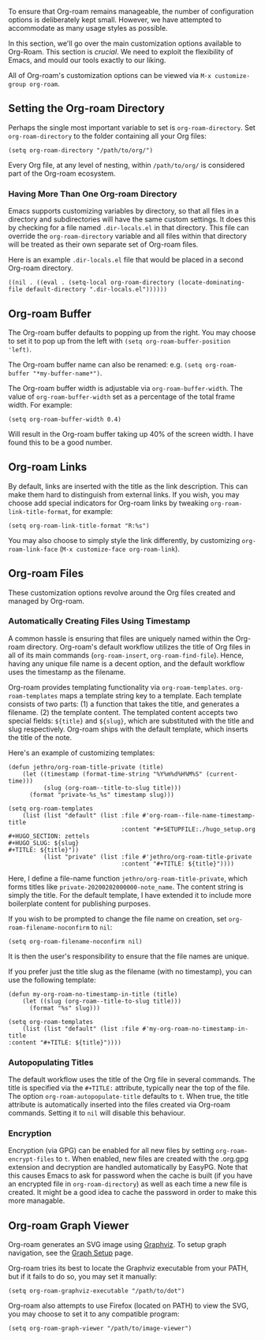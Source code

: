 To ensure that Org-roam remains manageable, the number of
configuration options is deliberately kept small. However, we have
attempted to accommodate as many usage styles as possible.

In this section, we'll go over the main customization options
available to Org-Roam. This section is *crucial*. We need to exploit
the flexibility of Emacs, and mould our tools exactly to our liking.

All of Org-roam's customization options can be viewed via `M-x
customize-group org-roam`.

## Setting the Org-roam Directory

Perhaps the single most important variable to set is
`org-roam-directory`. Set `org-roam-directory` to the folder
containing all your Org files:

```emacs-lisp
(setq org-roam-directory "/path/to/org/")
```

Every Org file, at any level of nesting, within `/path/to/org/` is
considered part of the Org-roam ecosystem.

### Having More Than One Org-roam Directory

Emacs supports customizing variables by directory, so that all files
in a directory and subdirectories will have the same custom
settings. It does this by checking for a file named `.dir-locals.el`
in that directory. This file can override the `org-roam-directory`
variable and all files within that directory will be treated as
their own separate set of Org-roam files.

Here is an example `.dir-locals.el` file that would be placed in a
second Org-roam directory.

```emacs-lisp
((nil . ((eval . (setq-local org-roam-directory (locate-dominating-file default-directory ".dir-locals.el"))))))
```

## Org-roam Buffer

The Org-roam buffer defaults to popping up from the right. You may
choose to set it to pop up from the left with `(setq
org-roam-buffer-position 'left)`.

The Org-roam buffer name can also be renamed: e.g. `(setq
org-roam-buffer "*my-buffer-name*")`.

The Org-roam buffer width is adjustable via `org-roam-buffer-width`.
The value of `org-roam-buffer-width` set as a percentage of the total
frame width. For example:

```emacs-lisp
(setq org-roam-buffer-width 0.4)
```

Will result in the Org-roam buffer taking up 40% of the screen width.
I have found this to be a good number.

## Org-roam Links

By default, links are inserted with the title as the link description.
This can make them hard to distinguish from external links. If you
wish, you may choose add special indicators for Org-roam links by
tweaking `org-roam-link-title-format`, for example:

```emacs-lisp
(setq org-roam-link-title-format "R:%s")
```

You may also choose to simply style the link differently, by
customizing `org-roam-link-face` (`M-x customize-face org-roam-link`).

## Org-roam Files

These customization options revolve around the Org files created and
managed by Org-roam.

### Automatically Creating Files Using Timestamp

A common hassle is ensuring that files are uniquely named within the
Org-roam directory. Org-roam's default workflow utilizes the title of
Org files in all of its main commands (`org-roam-insert`,
`org-roam-find-file`). Hence, having any unique file name is a decent
option, and the default workflow uses the timestamp as the filename.

Org-roam provides templating functionality via `org-roam-templates`.
`org-roam-templates` maps a template string key to a template. Each
template consists of two parts: (1) a function that takes the title,
and generates a filename. (2) the template content. The templated
content accepts two special fields: `${title}` and `${slug}`, which
are substituted with the title and slug respectively. Org-roam ships
with the default template, which inserts the title of the note. 

Here's an example of customizing templates:

```emacs-lisp
(defun jethro/org-roam-title-private (title)
    (let ((timestamp (format-time-string "%Y%m%d%H%M%S" (current-time)))
          (slug (org-roam--title-to-slug title)))
      (format "private-%s_%s" timestamp slug)))
      
(setq org-roam-templates
    (list (list "default" (list :file #'org-roam--file-name-timestamp-title
                                :content "#+SETUPFILE:./hugo_setup.org
#+HUGO_SECTION: zettels
#+HUGO_SLUG: ${slug}
#+TITLE: ${title}"))
          (list "private" (list :file #'jethro/org-roam-title-private
                                :content "#+TITLE: ${title}"))))
```

Here, I define a file-name function `jethro/org-roam-title-private`,
which forms titles like `private-20200202000000-note_name`. The
content string is simply the title. For the default template, I have
extended it to include more boilerplate content for publishing
purposes.

If you wish to be prompted to change the file name on creation, set
`org-roam-filename-noconfirm` to `nil`:

```emacs-lisp
(setq org-roam-filename-noconfirm nil)
```

It is then the user's responsibility to ensure that the file names are
unique.

If you prefer just the title slug as the filename (with no timestamp),
you can use the following template:

```emacs-lisp
(defun my-org-roam-no-timestamp-in-title (title)
    (let ((slug (org-roam--title-to-slug title)))
      (format "%s" slug)))

(setq org-roam-templates
    (list (list "default" (list :file #'my-org-roam-no-timestamp-in-title
:content "#+TITLE: ${title}"))))
```

### Autopopulating Titles

The default workflow uses the title of the Org file in several
commands. The title is specified via the `#+TITLE:` attribute,
typically near the top of the file. The option
`org-roam-autopopulate-title` defaults to `t`. When true, the title
attribute is automatically inserted into the files created via
Org-roam commands. Setting it to `nil` will disable this behaviour.

### Encryption

Encryption (via GPG) can be enabled for all new files by setting
`org-roam-encrypt-files` to `t`. When enabled, new files are created
with the .org.gpg extension and decryption are handled automatically
by EasyPG. Note that this causes Emacs to ask for password when the
cache is built (if you have an encrypted file in `org-roam-directory`)
as well as each time a new file is created. It might be a good idea to
cache the password in order to make this more managable.

## Org-roam Graph Viewer

Org-roam generates an SVG image using
[Graphviz](https://graphviz.org/). To setup graph navigation, see the
[Graph Setup](graph_setup.md) page.

Org-roam tries its best to locate the Graphviz executable from your
PATH, but if it fails to do so, you may set it manually:

```
(setq org-roam-graphviz-executable "/path/to/dot")
```

Org-roam also attempts to use Firefox (located on PATH) to view the
SVG, you may choose to set it to any compatible program:

```
(setq org-roam-graph-viewer "/path/to/image-viewer")
```
